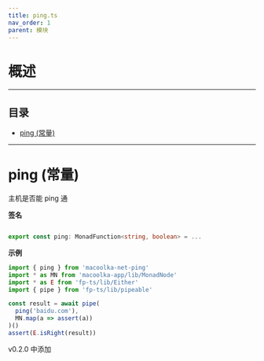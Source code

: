 ```yaml
---
title: ping.ts
nav_order: 1
parent: 模块
---
```


# 概述

---

<h2 class="text-delta">目录</h2>

- [ping (常量)](#ping-%E5%B8%B8%E9%87%8F)

---

# ping (常量)

主机是否能 ping 通

**签名**

```ts

export const ping: MonadFunction<string, boolean> = ...

```

**示例**

```ts
import { ping } from 'macoolka-net-ping'
import * as MN from 'macoolka-app/lib/MonadNode'
import * as E from 'fp-ts/lib/Either'
import { pipe } from 'fp-ts/lib/pipeable'

const result = await pipe(
  ping('baidu.com'),
  MN.map(a => assert(a))
)()
assert(E.isRight(result))
```

v0.2.0 中添加
